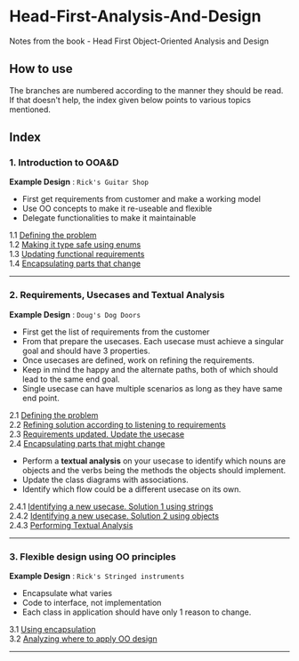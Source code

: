 # Head-First-Analysis-And-Design

Notes from the book - Head First Object-Oriented Analysis and Design

## How to use

The branches are numbered according to the manner they should be read. If that doesn't help, the index given below
points to various topics mentioned.

## Index

### 1. Introduction to OOA&D

__Example Design__ : `Rick's Guitar Shop`

* First get requirements from customer and make a working model
* Use OO concepts to make it re-useable and flexible
* Delegate functionalities to make it maintainable

1.1 [Defining the problem](https://github.com/Saumya-Bhatt/Head-First-Analysis-And-Design/tree/1.1-ricks-guitar-shop) <br>
1.2 [Making it type safe using enums](https://github.com/Saumya-Bhatt/Head-First-Analysis-And-Design/tree/1.2-ricks-guitar-shop) <br>
1.3 [Updating functional requirements](https://github.com/Saumya-Bhatt/Head-First-Analysis-And-Design/tree/1.3-ricks-guitar-shop) <br>
1.4 [Encapsulating parts that change](https://github.com/Saumya-Bhatt/Head-First-Analysis-And-Design/tree/1.4-ricks-guitar-shop)

---

### 2. Requirements, Usecases and Textual Analysis

__Example Design__ : `Doug's Dog Doors`

* First get the list of requirements from the customer
* From that prepare the usecases. Each usecase must achieve a singular goal and should have 3 properties.
* Once usecases are defined, work on refining the requirements.
* Keep in mind the happy and the alternate paths, both of which should lead to the same end goal.
* Single usecase can have multiple scenarios as long as they have same end point.

2.1 [Defining the problem](https://github.com/Saumya-Bhatt/Head-First-Analysis-And-Design/tree/2.1-dougs-dog-doors) <br>
2.2 [Refining solution according to listening to requirements](https://github.com/Saumya-Bhatt/Head-First-Analysis-And-Design/tree/2.2-dougs-dog-doors) <br>
2.3 [Requirements updated. Update the usecase](https://github.com/Saumya-Bhatt/Head-First-Analysis-And-Design/tree/2.3-dougs-dog-door) <br>
2.4 [Encapsulating parts that might change](https://github.com/Saumya-Bhatt/Head-First-Analysis-And-Design/tree/2.4-dougs-dog-doors)

* Perform a **textual analysis** on your usecase to identify which nouns are objects and the verbs being the methods the
  objects should implement.
* Update the class diagrams with associations.
* Identify which flow could be a different usecase on its own.

2.4.1 [Identifying a new usecase. Solution 1 using strings](https://github.com/Saumya-Bhatt/Head-First-Analysis-And-Design/tree/2.4.1-dougs-dog-doors) <br>
2.4.2 [Identifying a new usecase. Solution 2 using objects](https://github.com/Saumya-Bhatt/Head-First-Analysis-And-Design/tree/2.4.2-dougs-dog-doors) <br>
2.4.3 [Performing Textual Analysis](https://github.com/Saumya-Bhatt/Head-First-Analysis-And-Design/tree/2.4.2-dougs-dog-doors)

---

### 3. Flexible design using OO principles

__Example Design__ : `Rick's Stringed instruments`

* Encapsulate what varies
* Code to interface, not implementation
* Each class in application should have only 1 reason to change.

3.1 [Using encapsulation](https://github.com/Saumya-Bhatt/Head-First-Analysis-And-Design/tree/3.1-ricks-stringed-instruments) <br>
3.2 [Analyzing where to apply OO design](https://github.com/Saumya-Bhatt/Head-First-Analysis-And-Design/tree/3.2-ricks-stringed-instruments)

---
